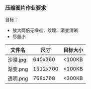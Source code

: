 ### 压缩图片作业要求

目标：
* 放大两倍无噪点，纹理、渐变清晰
* 尽量小

| 文件名 | 尺寸 | 目标大小 |
|  ---- | ---- | ---- |
| 沙漠.jpg | 640x360 | <100KB |
| 渐变.png | 1512x700 | <100KB |
| 透明.png | 768x768 | <300KB |
